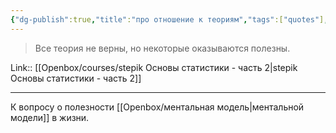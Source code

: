 ```yaml
---
{"dg-publish":true,"title":"про отношение к теориям","tags":["quotes"],"date":"2024-03-05T09:32:05+03:00","modified_at":"2024-03-26T09:51:18+03:00","aliases":"про отношение к теориям","dg-path":"/quotes/202403050932.md","permalink":"/quotes/202403050932/","dgPassFrontmatter":true}
---
```



> Все теория не верны, но некоторые оказываются полезны.

Link:: [[Openbox/courses/stepik Основы статистики - часть 2\|stepik Основы статистики - часть 2]]

---

К вопросу о полезности [[Openbox/ментальная модель\|ментальной модели]] в жизни.
